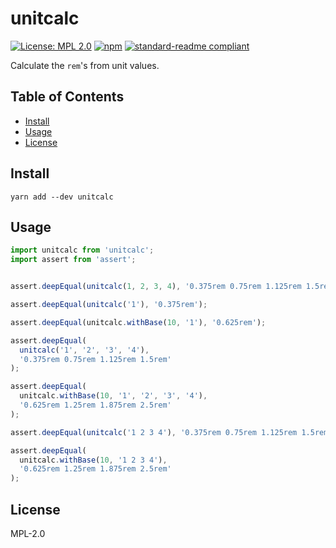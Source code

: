 # unitcalc

[![License: MPL 2.0](https://img.shields.io/badge/License-MPL%202.0-brightgreen.svg)](https://opensource.org/licenses/MPL-2.0)
[![npm](https://img.shields.io/npm/v/unitcalc.svg)](https://npmjs.com/package/unitcalc)
[![standard-readme compliant](https://img.shields.io/badge/standard--readme-OK-green.svg)](https://github.com/RichardLitt/standard-readme)

Calculate the `rem`'s from unit values.

## Table of Contents

- [Install](#install)
- [Usage](#usage)
- [License](#license)

## Install

```
yarn add --dev unitcalc
```

## Usage

```js
import unitcalc from 'unitcalc';
import assert from 'assert';


assert.deepEqual(unitcalc(1, 2, 3, 4), '0.375rem 0.75rem 1.125rem 1.5rem');

assert.deepEqual(unitcalc('1'), '0.375rem');

assert.deepEqual(unitcalc.withBase(10, '1'), '0.625rem');

assert.deepEqual(
  unitcalc('1', '2', '3', '4'),
  '0.375rem 0.75rem 1.125rem 1.5rem'
);

assert.deepEqual(
  unitcalc.withBase(10, '1', '2', '3', '4'),
  '0.625rem 1.25rem 1.875rem 2.5rem'
);

assert.deepEqual(unitcalc('1 2 3 4'), '0.375rem 0.75rem 1.125rem 1.5rem');

assert.deepEqual(
  unitcalc.withBase(10, '1 2 3 4'),
  '0.625rem 1.25rem 1.875rem 2.5rem'
);
```

## License

MPL-2.0
